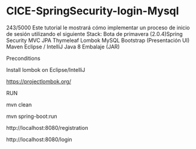 # CICE-SpringSecurity-login-Mysql
 243/5000 Este tutorial le mostrará cómo implementar un proceso de inicio de sesión utilizando el siguiente Stack:  Bota de primavera (2.0.4)Spring Security MVC JPA Thymeleaf Lombok MySQL Bootstrap (Presentación UI) Maven Eclipse / IntelliJ Java 8 Embalaje (JAR)

Preconditions

Install lombok on Eclipse/IntelliJ

https://projectlombok.org/

RUN

mvn clean

mvn spring-boot:run

http://localhost:8080/registration

http://localhost:8080/login
